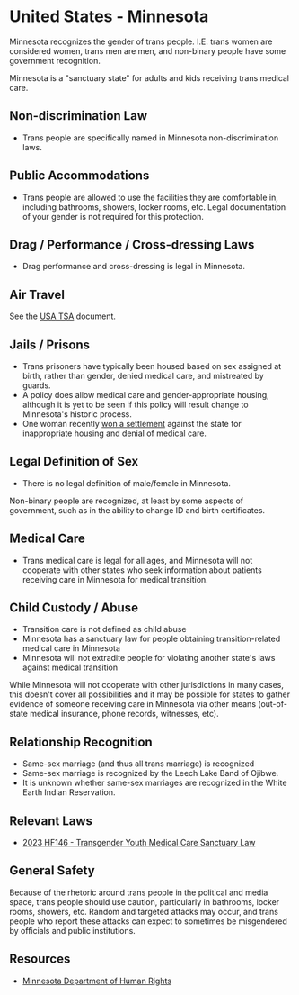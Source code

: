 # United States - Minnesota

Minnesota recognizes the gender of trans people. I.E. trans women
are considered women, trans men are men, and non-binary people have some
government recognition.

Minnesota is a "sanctuary state" for adults and kids receiving trans medical
care.

## Non-discrimination Law

 * Trans people are specifically named in Minnesota non-discrimination laws.

## Public Accommodations

 * Trans people are allowed to use the facilities they are comfortable
   in, including bathrooms, showers, locker rooms, etc.  Legal
   documentation of your gender is not required for this protection.

## Drag / Performance / Cross-dressing Laws

 * Drag performance and cross-dressing is legal in Minnesota.

## Air Travel

See the [USA TSA](notes/tsa.md) document.

## Jails / Prisons

 * Trans prisoners have typically been housed based on sex assigned at
   birth, rather than gender, denied medical care, and mistreated by
   guards.
 * A policy does allow medical care and gender-appropriate housing, although
   it is yet to be seen if this policy will result change to Minnesota's
   historic process.
 * One woman recently [won a settlement](https://www.twincities.com/2023/06/01/mn-transgender-inmate-christina-lusk-lawsuit-settlement/)
   against the state for inappropriate housing and denial of medical
   care.

## Legal Definition of Sex

 * There is no legal definition of male/female in Minnesota.

Non-binary people are recognized, at least by some aspects of
government, such as in the ability to change ID and birth certificates.

## Medical Care

 * Trans medical care is legal for all ages, and Minnesota will not
   cooperate with other states who seek information about patients
   receiving care in Minnesota for medical transition.

## Child Custody / Abuse

 * Transition care is not defined as child abuse
 * Minnesota has a sanctuary law for people obtaining transition-related
   medical care in Minnesota
 * Minnesota will not extradite people for violating another state's laws
   against medical transition

While Minnesota will not cooperate with other jurisdictions in many
cases, this doesn't cover all possibilities and it may be possible for
states to gather evidence of someone receiving care in Minnesota via
other means (out-of-state medical insurance, phone records, witnesses,
etc).
 
## Relationship Recognition

 * Same-sex marriage (and thus all trans marriage) is recognized
 * Same-sex marriage is recognized by the Leech Lake Band of Ojibwe.
 * It is unknown whether same-sex marriages are recognized in the White
   Earth Indian Reservation.

## Relevant Laws

 * [2023 HF146 - Transgender Youth Medical Care Sanctuary Law](https://www.revisor.mn.gov/bills/text.php?number=HF146&type=bill&version=1&session=ls93&session_year=2023&session_number=0)

## General Safety

Because of the rhetoric around trans people in the political and media
space, trans people should use caution, particularly in bathrooms,
locker rooms, showers, etc.  Random and targeted attacks may occur, and
trans people who report these attacks can expect to sometimes be misgendered
by officials and public institutions.

## Resources

 * [Minnesota Department of Human Rights](https://mn.gov/mdhr/)
